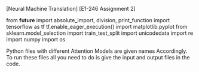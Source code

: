 [Neural Machine Translation]
[E1-246 Assignment 2]

from __future__ import absolute_import, division, print_function
import tensorflow as tf
tf.enable_eager_execution()
import matplotlib.pyplot
from sklearn.model_selection import train_test_split
import unicodedata
import re
import numpy
import os

Python files with different Attention Models are given names Accordingly.
To run these files all you need to do is give the input and output files in the code.

